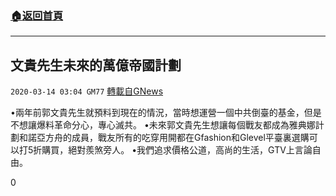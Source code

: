 ###  [:house:返回首頁](https://github.com/ourhimalayas/txt)
---

## 文貴先生未來的萬億帝國計劃
`2020-03-14 03:04 GM77` [轉載自GNews](https://gnews.org/zh-hant/140743/)

•兩年前郭文貴先生就預料到現在的情況，當時想運營一個中共倒臺的基金，但是不想讓爆料革命分心，專心滅共。
•未來郭文貴先生想讓每個戰友都成為雅典娜計劃和諾亞方舟的成員，戰友所有的吃穿用開都在Gfashion和Glevel平臺裏選購可以打5折購買，絕對羨煞旁人。
•我們追求價格公道，高尚的生活，GTV上言論自由。

0
